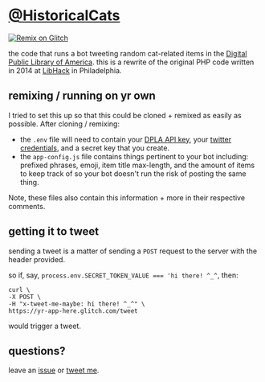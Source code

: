 [@HistoricalCats][twitter]
==========================

[![Remix on Glitch](https://cdn.glitch.com/2703baf2-b643-4da7-ab91-7ee2a2d00b5b%2Fremix-button.svg)](https://glitch.com/edit/#!/remix/historical-cats)

the code that runs a bot tweeting random cat-related items in the
[Digital Public Library of America][dpla]. this is a rewrite of
the original PHP code written in 2014 at [LibHack] in Philadelphia.


remixing / running on yr own
----------------------------

I tried to set this up so that this could be cloned + remixed as easily
as possible. After cloning / remixing: 

- the `.env` file will need to contain your [DPLA API key][dpla-key], your
  [twitter credentials](https://apps.twitter.com), and a secret key that
  you create.
- the `app-config.js` file contains things pertinent to your bot including:
  prefixed phrases, emoji, item title max-length, and the amount of items
  to keep track of so your bot doesn't run the risk of posting the same
  thing.

Note, these files also contain this information + more in their respective
comments.


getting it to tweet
-------------------

sending a tweet is a matter of sending a `POST` request to the server with the
header provided.

so if, say, `process.env.SECRET_TOKEN_VALUE === 'hi there! ^_^`, then:

```
curl \
-X POST \
-H "x-tweet-me-maybe: hi there! ^_^" \
https://yr-app-here.glitch.com/tweet
```


would trigger a tweet.


questions?
----------

leave an [issue] or [tweet me][my-twitter].

[twitter]: https://twitter.com/HistoricalCats
[dpla]: https://dp.la
[LibHack]: http://web.archive.org/web/20140401203233/http://www.libhack.org/
[dpla-key]: https://dp.la/info/developers/codex/policies/#get-a-key
[issue]: https://github.com/malantonio/HistoricalCats/issues
[my-twitter]: https://twitter.com/afrmalantonio